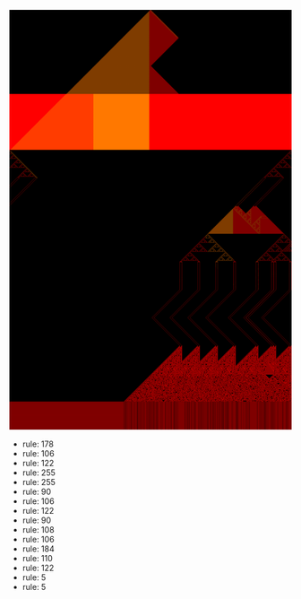 ![photo](./output.png) 
 * rule: 178
* rule: 106
* rule: 122
* rule: 255
* rule: 255
* rule: 90
* rule: 106
* rule: 122
* rule: 90
* rule: 108
* rule: 106
* rule: 184
* rule: 110
* rule: 122
* rule: 5
* rule: 5
